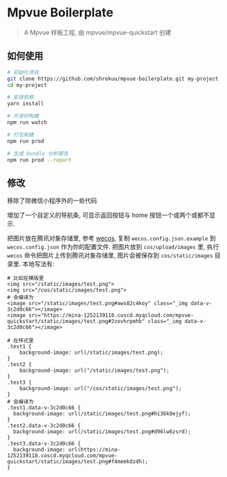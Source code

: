 # Mpvue Boilerplate

> A Mpvue 样板工程, 由 mpvue/mpvue-quickstart 创建

## 如何使用

``` bash
# 初始化项目
git clone https://github.com/shrekuu/mpvue-boilerplate.git my-project
cd my-project

# 安装依赖
yarn install

# 开发时构建
npm run watch

# 打包构建
npm run prod

# 生成 bundle 分析报告
npm run prod --report
```

## 修改

移除了除微信小程序外的一些代码

增加了一个自定义的导航条, 可显示返回按钮与 home 按钮一个或两个或都不显示.

把图片放在腾讯对象存储里, 参考 [wecos](https://github.com/tencentyun/wecos), 复制 `wecos.config.json.example` 到 `wecos.config.json` 作为你的配置文件. 把图片放到 `cos/upload/images` 里, 执行 `wecos` 命令把图片上传到腾讯对象存储里, 图片会被保存到 `cos/static/images` 目录里. 本地写法有:

```plain
# 比如在模版里
<img src="/static/images/test.png">
<img src="/cos/static/images/test.png">
# 会编译为
<image src="/static/images/test.png#aws82c4koy" class="_img data-v-3c2d0c66"></image>
<image src="https://mina-1252139118.coscd.myqcloud.com/mpvue-quickstart/static/images/test.png#2zevhrpmhb" class="_img data-v-3c2d0c66"></image>

# 在样式里
.test1 {
    background-image: url(/static/images/test.png);
}
.test2 {
    background-image: url("/static/images/test.png");
}
.test3 {
    background-image: url("/cos/static/images/test.png");
}
# 会编译为
.test1.data-v-3c2d0c66 {
  background-image: url(/static/images/test.png#hi36k8ejyf);
}
.test2.data-v-3c2d0c66 {
  background-image: url(/static/images/test.png#d96lw6zsrd);
}
.test3.data-v-3c2d0c66 {
  background-image: url(https://mina-1252139118.coscd.myqcloud.com/mpvue-quickstart/static/images/test.png#f4memkdzdh);
}

```







